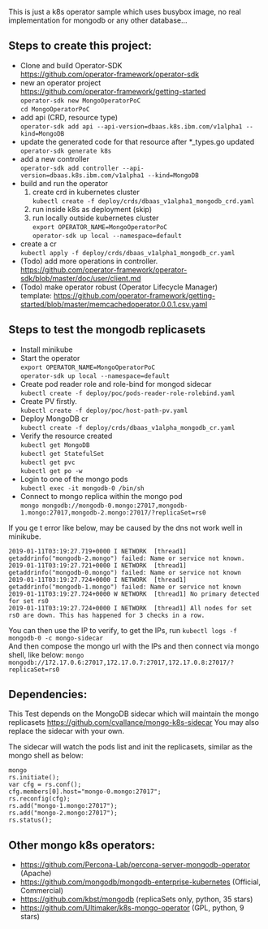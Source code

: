 This is just a k8s operator sample which uses busybox image, no real implementation for mongodb or any other database...

## Steps to create this project:
- Clone and build Operator-SDK  
    https://github.com/operator-framework/operator-sdk  
- new an operator project  
    https://github.com/operator-framework/getting-started  
    `operator-sdk new MongoOperatorPoC`    
	 `cd MongoOperatorPoC`
- add api (CRD, resource type)  
	`operator-sdk add api --api-version=dbaas.k8s.ibm.com/v1alpha1 --kind=MongoDB`
- update the generated code for that resource after *_types.go updated  
    `operator-sdk generate k8s`
- add a new controller  
    `operator-sdk add controller --api-version=dbaas.k8s.ibm.com/v1alpha1 --kind=MongoDB`
- build and run the operator  
   1. create crd in kubernetes cluster  
	    `kubectl create -f deploy/crds/dbaas_v1alpha1_mongodb_crd.yaml`
	2. run inside k8s as deployment (skip)  
	3. run locally outside kubernetes cluster  
    `export OPERATOR_NAME=MongoOperatorPoC`  
	`operator-sdk up local --namespace=default`  
- create a cr  
    `kubectl apply -f deploy/crds/dbaas_v1alpha1_mongodb_cr.yaml`
- (Todo) add more operations in controller.  
    https://github.com/operator-framework/operator-sdk/blob/master/doc/user/client.md	
- (Todo) make operator robust (Operator Lifecycle Manager)  
    template: https://github.com/operator-framework/getting-started/blob/master/memcachedoperator.0.0.1.csv.yaml


## Steps to test the mongodb replicasets
- Install minikube
- Start the operator  
`export OPERATOR_NAME=MongoOperatorPoC`  
`operator-sdk up local --namespace=default`  
- Create pod reader role and role-bind for mongod sidecar  
`kubectl create -f deploy/poc/pods-reader-role-rolebind.yaml`
- Create PV firstly.  
`kubectl create -f deploy/poc/host-path-pv.yaml`
- Deploy MongoDB cr  
`kubectl create -f deploy/crds/dbaas_v1alpha_mongodb_cr.yaml`
- Verify the resource created  
`kubectl get MongoDB`  
`kubectl get StatefulSet`  
`kubectl get pvc`  
`kubectl get po -w`
- Login to one of the mongo pods  
`kubectl exec -it mongodb-0 /bin/sh`
- Connect to mongo replica within the mongo pod  
`mongo mongodb://mongodb-0.mongo:27017,mongodb-1.mongo:27017,mongodb-2.mongo:27017/?replicaSet=rs0`

If you ge t error like below, may be caused by the dns not work well in minikube.  
```
2019-01-11T03:19:27.719+0000 I NETWORK  [thread1]   getaddrinfo("mongodb-2.mongo") failed: Name or service not known. 
2019-01-11T03:19:27.721+0000 I NETWORK  [thread1] getaddrinfo("mongodb-0.mongo") failed: Name or service not known
2019-01-11T03:19:27.724+0000 I NETWORK  [thread1] getaddrinfo("mongodb-1.mongo") failed: Name or service not known
2019-01-11T03:19:27.724+0000 W NETWORK  [thread1] No primary detected for set rs0
2019-01-11T03:19:27.724+0000 I NETWORK  [thread1] All nodes for set rs0 are down. This has happened for 3 checks in a row.
```
You can then use the IP to verify, to get the IPs, run 
`kubectl logs -f mongodb-0 -c mongo-sidecar`  
And then compose the mongo url with the IPs and then connect via mongo shell, like below:
`mongo mongodb://172.17.0.6:27017,172.17.0.7:27017,172.17.0.8:27017/?replicaSet=rs0`

## Dependencies:
This Test depends on the MongoDB sidecar which will maintain the mongo replicasets
https://github.com/cvallance/mongo-k8s-sidecar You may also replace the sidecar with your own.

The sidecar will watch the pods list and init the replicasets, similar as the mongo shell as below:
```
mongo
rs.initiate();
var cfg = rs.conf();
cfg.members[0].host="mongo‑0.mongo:27017";
rs.reconfig(cfg);
rs.add("mongo‑1.mongo:27017");
rs.add("mongo‑2.mongo:27017");
rs.status();
```

## Other mongo k8s operators:

- https://github.com/Percona-Lab/percona-server-mongodb-operator (Apache)
- https://github.com/mongodb/mongodb-enterprise-kubernetes (Official, Commercial)
- https://github.com/kbst/mongodb (replicaSets only, python, 35 stars)
- https://github.com/Ultimaker/k8s-mongo-operator (GPL, python, 9 stars)
